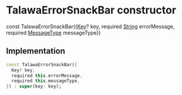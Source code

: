 


# TalawaErrorSnackBar constructor






const
TalawaErrorSnackBar(\{[Key](https://api.flutter.dev/flutter/foundation/Key-class.html)? key, required [String](https://api.flutter.dev/flutter/dart-core/String-class.html) errorMessage, required [MessageType](../../enums_enums/MessageType.md) messageType})





## Implementation

```dart
const TalawaErrorSnackBar({
  Key? key,
  required this.errorMessage,
  required this.messageType,
}) : super(key: key);
```







